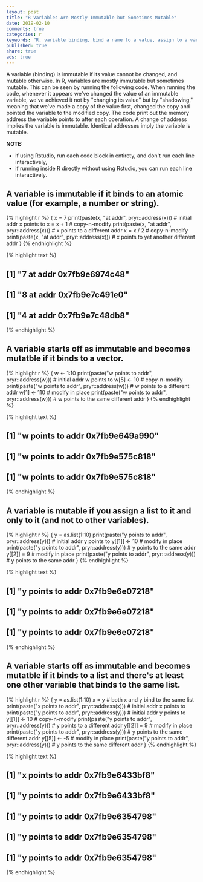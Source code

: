 ```yaml
---
layout: post
title: "R Variables Are Mostly Immutable but Sometimes Mutable"
date: 2019-02-10
comments: true
categories: r
keywords: "R, variable binding, bind a name to a value, assign to a variable, immutable, mutable, memory address, immutable variable, mutable variable"
published: true
share: true
ads: true
---
```


A variable (binding) is immutable if its value cannot be changed, and mutable otherwise. In R, variables are mostly immutable but sometimes mutable. This can be seen by running the following code. When running the code, whenever it appears we've changed the value of an immutable variable, we've achieved it not by "changing its value" but by "shadowing," meaning that we've made a copy of the value first, changed the copy and pointed the variable to the modified copy. The code print out the memory address the variable points to after each operation. A change of address implies the variable is immutable. Identical addresses imply the variable is mutable. 

**NOTE:**

* if using Rstudio, run each code block in entirety, and don't run each line interactively,
* if running inside R directly without using Rstudio, you can run each line interactively.


## A variable is immutable if it binds to an atomic value (for example, a number or string).

{% highlight r %}
{
        x = 7
        print(paste(x, "at addr", pryr::address(x))) # initial addr x points to
        x = x + 1 # copy-n-modify
        print(paste(x, "at addr", pryr::address(x))) # x points to a different addr
        x = x / 2 # copy-n-modify
        print(paste(x, "at addr", pryr::address(x))) # x points to yet another different addr
}
{% endhighlight %}



{% highlight text %}
## [1] "7 at addr 0x7fb9e6974c48"
## [1] "8 at addr 0x7fb9e7c491e0"
## [1] "4 at addr 0x7fb9e7c48db8"
{% endhighlight %}

## A variable starts off as immutable and becomes mutatble if it binds to a vector.

{% highlight r %}
{
        w <- 1:10
        print(paste("w points to addr", pryr::address(w))) # initial addr w points to
        w[5] <- 10 # copy-n-modify
        print(paste("w points to addr", pryr::address(w))) # w points to a different addr
        w[1] <- 110 # modify in place
        print(paste("w points to addr", pryr::address(w))) # w points to the same different addr
}
{% endhighlight %}



{% highlight text %}
## [1] "w points to addr 0x7fb9e649a990"
## [1] "w points to addr 0x7fb9e575c818"
## [1] "w points to addr 0x7fb9e575c818"
{% endhighlight %}

## A variable is mutable if you assign a list to it and only to it (and not to other variables). 

{% highlight r %}
{
        y = as.list(1:10)
        print(paste("y points to addr", pryr::address(y))) # initial addr y points to
        y[[1]] <- 10 # modify in place
        print(paste("y points to addr", pryr::address(y))) # y points to the same addr
        y[[2]] = 9 # modify in place
        print(paste("y points to addr", pryr::address(y))) # y points to the same addr
}
{% endhighlight %}



{% highlight text %}
## [1] "y points to addr 0x7fb9e6e07218"
## [1] "y points to addr 0x7fb9e6e07218"
## [1] "y points to addr 0x7fb9e6e07218"
{% endhighlight %}

## A variable starts off as immutable and becomes mutatble if it binds to a list and there's at least one other variable that binds to the same list. 

{% highlight r %}
{
        y = as.list(1:10)
        x = y # both x and y bind to the same list
        print(paste("x points to addr", pryr::address(x))) # initial addr x points to
        print(paste("y points to addr", pryr::address(y))) # initial addr y points to
        y[[1]] <- 10 # copy-n-modify 
        print(paste("y points to addr", pryr::address(y))) # y points to a different addr
        y[[2]] = 9 # modify in place
        print(paste("y points to addr", pryr::address(y))) # y points to the same different addr
        y[[5]] <- -5 # modify in place
        print(paste("y points to addr", pryr::address(y))) # y points to the same different addr
}
{% endhighlight %}



{% highlight text %}
## [1] "x points to addr 0x7fb9e6433bf8"
## [1] "y points to addr 0x7fb9e6433bf8"
## [1] "y points to addr 0x7fb9e6354798"
## [1] "y points to addr 0x7fb9e6354798"
## [1] "y points to addr 0x7fb9e6354798"
{% endhighlight %}




